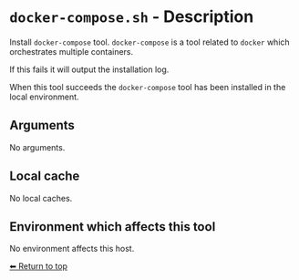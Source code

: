 # `docker-compose.sh` - Description

Install `docker-compose` tool. `docker-compose` is a tool related to `docker` which orchestrates multiple containers.

If this fails it will output the installation log.

When this tool succeeds the `docker-compose` tool has been installed in the local environment.

## Arguments

No arguments.

## Local cache

No local caches.

## Environment which affects this tool

No environment affects this host.

[⬅ Return to top](index.md)